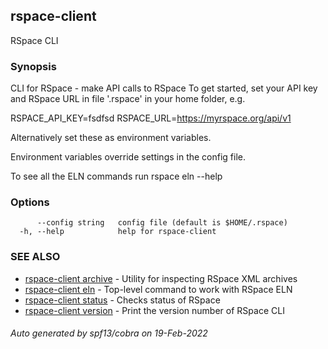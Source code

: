 ## rspace-client

RSpace CLI

### Synopsis

CLI for RSpace - make API calls to RSpace
To get started, set your API key and RSpace URL in file '.rspace' in your home folder, e.g.

RSPACE_API_KEY=fsdfsd
RSPACE_URL=https://myrspace.org/api/v1
	
Alternatively set these as environment variables.

Environment variables override settings in the config file.

To see all the ELN commands run rspace eln --help


### Options

```
      --config string   config file (default is $HOME/.rspace)
  -h, --help            help for rspace-client
```

### SEE ALSO

* [rspace-client archive](rspace-client_archive.md)	 - Utility for inspecting RSpace XML archives
* [rspace-client eln](rspace-client_eln.md)	 - Top-level command to work with RSpace ELN
* [rspace-client status](rspace-client_status.md)	 - Checks status of RSpace
* [rspace-client version](rspace-client_version.md)	 - Print the version number of RSpace CLI

###### Auto generated by spf13/cobra on 19-Feb-2022
